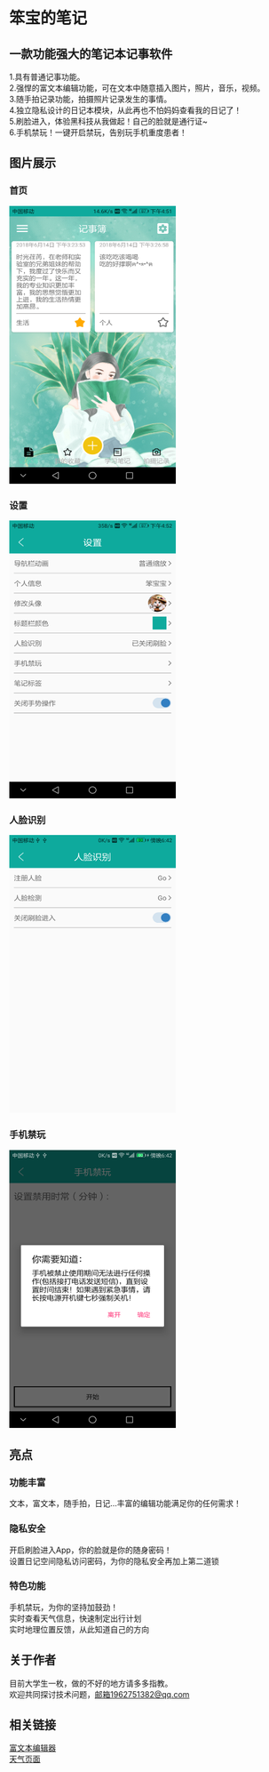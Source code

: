# 笨宝的笔记
## 一款功能强大的笔记本记事软件
1.具有普通记事功能。<br>
2.强悍的富文本编辑功能，可在文本中随意插入图片，照片，音乐，视频。<br>
3.随手拍记录功能，拍摄照片记录发生的事情。<br>
4.独立隐私设计的日记本模块，从此再也不怕妈妈查看我的日记了！<br>
5.刷脸进入，体验黑科技从我做起！自己的脸就是通行证~<br>
6.手机禁玩！一键开启禁玩，告别玩手机重度患者！<br>
## 图片展示
### 首页
<img src="https://github.com/wang1995jiang/babysnote/blob/master/Screenshot_20180620-165154.png" width="300" height="500" alt="首页"/><br>
### 设置
<img src="https://github.com/wang1995jiang/babysnote/blob/master/Screenshot_20180620-165240.png" width="300" height="500" alt="设置"/><br>
### 人脸识别
<img src="https://github.com/wang1995jiang/babysnote/blob/master/Screenshot_20180623-184238.png" width="300" height="500" alt="设置"/><br>
### 手机禁玩
<img src="https://github.com/wang1995jiang/babysnote/blob/master/Screenshot_20180623-184245.png" width="300" height="500" alt="设置"/><br>
## 亮点
### 功能丰富
文本，富文本，随手拍，日记...丰富的编辑功能满足你的任何需求！<br>
### 隐私安全
开启刷脸进入App，你的脸就是你的随身密码！<br>
设置日记空间隐私访问密码，为你的隐私安全再加上第二道锁<br>
### 特色功能
手机禁玩，为你的坚持加鼓劲！<br>
实时查看天气信息，快速制定出行计划<br>
实时地理位置反馈，从此知道自己的方向<br>
## 关于作者
目前大学生一枚，做的不好的地方请多多指教。<br>
欢迎共同探讨技术问题，邮箱1962751382@qq.com
## 相关链接
[富文本编辑器](https://github.com/wang1995jiang/richnote)<br>
[天气页面](https://github.com/wang1995jiang/hefengweather)<br>

